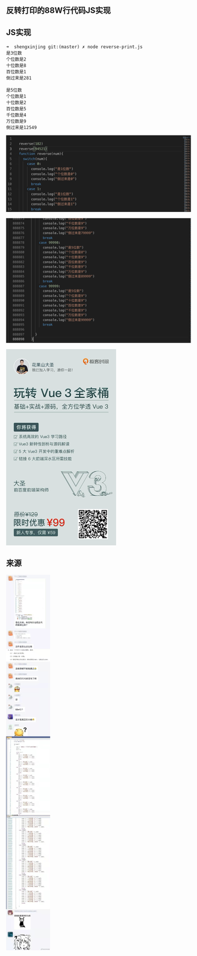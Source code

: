 ## 反转打印的88W行代码JS实现





## JS实现

``` 
➜  shengxinjing git:(master) ✗ node reverse-print.js 
是3位数
个位数是2
十位数是8
百位数是1
倒过来是281

是5位数
个位数是1
十位数是2
百位数是5
千位数是4
万位数是9
倒过来是12549
```

![image-20211020234605137](README.assets/image-20211020234605137.png)

![image-20211020234511165](README.assets/image-20211020234511165.png)



<img style="width:300px;" src="README.assets/image-20211020234928842.png">

## 来源



![1](README.assets/1.jpeg)![]()

